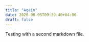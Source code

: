 ```yaml
---
title: "Again"
date: 2020-08-05T09:39:40+04:00
draft: false
---
```


Testing with a second markdown file.